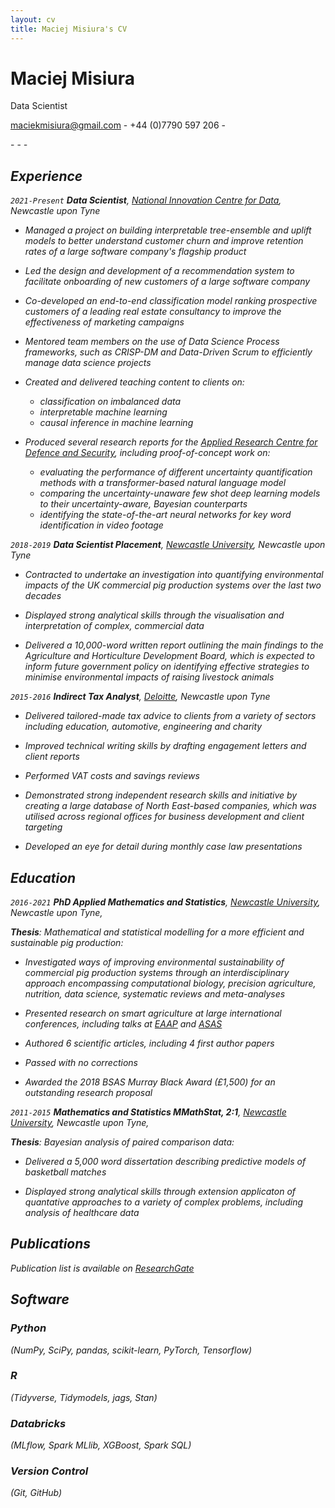 ```yaml
---
layout: cv
title: Maciej Misiura's CV
---
```

# Maciej Misiura
Data Scientist

<a href="maciekmisiura@gmail.com">maciekmisiura@gmail.com</a> - +44 (0)7790 597 206 - 

<div id="webaddress"> 
  <a href="https://uk.linkedin.com/in/maciej-misiura-1a97681b8"><i class="fab fa-linkedin-in"></i><LinkedIn><a> - 
  <a href="https://www.researchgate.net/profile/Maciej-Misiura"><i class="ai ai-researchgate"></i><Researchgate></a> - 
  <a href="https://github.com/m-misiura"><i class="fab fa-github"><GitHub><a> - 
</div>

## Experience

`2021-Present`
**Data Scientist**, [National Innovation Centre for Data](https://www.nicd.org.uk), *Newcastle upon Tyne*

- Managed a project on building interpretable tree-ensemble and uplift models to better understand customer churn and improve retention rates of a large software company's flagship product

- Led the design and development of a recommendation system to facilitate onboarding of new customers of a large software company

- Co-developed an end-to-end classification model ranking prospective customers of a leading real estate consultancy to improve the effectiveness of marketing campaigns

- Mentored team members on the use of Data Science Process frameworks, such as CRISP-DM and Data-Driven Scrum to efficiently manage data science projects 

- Created and delivered teaching content to clients on: 

  - classification on imbalanced data
  - interpretable machine learning
  - causal inference in machine learning

- Produced several research reports for the [Applied Research Centre for Defence and Security](https://www.turing.ac.uk/research/research-projects/applied-research-centre-defence-and-security), including proof-of-concept work on: 

  - evaluating the performance of different uncertainty quantification methods with a transformer-based natural language model
  - comparing the uncertainty-unaware few shot deep learning models to their uncertainty-aware, Bayesian counterparts
  - identifying the state-of-the-art neural networks for key word identification in video footage

`2018-2019`
**Data Scientist Placement**, [Newcastle University](https://www.ncl.ac.uk), *Newcastle upon Tyne*

- Contracted to undertake an investigation into quantifying environmental impacts of the UK commercial pig production systems over the last two decades

- Displayed strong analytical skills through the visualisation and interpretation of complex, commercial data

- Delivered a 10,000-word written report outlining the main findings to the Agriculture and Horticulture Development Board, which is expected to inform future government policy on identifying effective strategies to minimise environmental impacts of raising livestock animals

`2015-2016`
**Indirect Tax Analyst**, [Deloitte](https://www2.deloitte.com/uk/en.html), *Newcastle upon Tyne*

- Delivered tailored-made tax advice to clients from a variety of sectors including education, automotive, engineering and charity

- Improved technical writing skills by drafting engagement letters and client reports

- Performed VAT costs and savings reviews

- Demonstrated strong independent research skills and initiative by creating a large database of North East-based companies, which was utilised across regional offices for business development and client targeting

- Developed an eye for detail during monthly case law presentations

## Education

`2016-2021`
**PhD Applied Mathematics and Statistics**, [Newcastle University](https://www.ncl.ac.uk), *Newcastle upon Tyne*,

**Thesis**: *Mathematical and statistical modelling for a more efficient and sustainable pig production*:

- Investigated ways of improving environmental sustainability of commercial pig production systems through an interdisciplinary approach encompassing computational biology, precision agriculture, nutrition, data science, systematic reviews and meta-analyses

- Presented research on smart agriculture at large international conferences, including talks at [EAAP](https://hal.inrae.fr/hal-03039253) and [ASAS](https://www.ncbi.nlm.nih.gov/pmc/articles/PMC6666733/)

- Authored 6 scientific articles, including 4 first author papers

- Passed with no corrections

- Awarded the 2018 BSAS Murray Black Award (£1,500) for an outstanding research proposal

`2011-2015`
**Mathematics and Statistics MMathStat, 2:1**, [Newcastle University](https://www.ncl.ac.uk), *Newcastle upon Tyne*,

**Thesis**: *Bayesian analysis of paired comparison data*:

- Delivered a 5,000 word dissertation describing predictive models of basketball matches

- Displayed strong analytical skills through extension applicaton of quantative approaches to a variety of complex problems, including analysis of healthcare data
## Publications

Publication list is available on [ResearchGate](https://www.researchgate.net/profile/Maciej-Misiura)

## Software

### Python <i class="fab fa-python"></i>

(NumPy, SciPy, pandas, scikit-learn, PyTorch, Tensorflow)

### R <i class="fab fa-r-project"></i>

(Tidyverse, Tidymodels, jags, Stan)

### Databricks <i class="fas fa-layer-group"></i>

(MLflow, Spark MLlib, XGBoost, Spark SQL)

### Version Control <i class="fab fa-github"></i>

(Git, GitHub)
